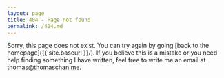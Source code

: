 ```yaml
---
layout: page
title: 404 - Page not found
permalink: /404.md
---
```


Sorry, this page does not exist. You can try again by going [back to the homepage]({{ site.baseurl }}/). If you believe this is a mistake or you need help finding something I have written, feel free to write me an email at [thomas@thomaschan.me](mailto:thomas@thomaschan.me).